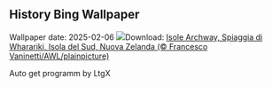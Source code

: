 ## History Bing Wallpaper
Wallpaper date: 2025-02-06
![](https://www.bing.com/th?id=OHR.WhararikiBeach_IT-IT3025215693_UHD.jpg&w=1000)Download: [Isole Archway, Spiaggia di Wharariki, Isola del Sud, Nuova Zelanda (© Francesco Vaninetti/AWL/plainpicture)](https://www.bing.com/th?id=OHR.WhararikiBeach_IT-IT3025215693_UHD.jpg)

Auto get programm by LtgX
